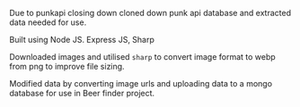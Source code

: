 Due to punkapi closing down cloned down punk api database and extracted data needed for use.

Built using Node JS. Express JS, Sharp

Downloaded images and utilised `sharp` to convert image format to webp from png to improve file sizing.

Modified data by converting image urls and uploading data to a mongo database for use in Beer finder project.
